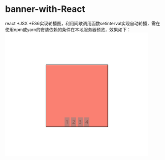 # banner-with-React
react +JSX +ES6实现轮播图，利用间歇调用函数setinterval实现自动轮播，需在使用npm或yarn的安装依赖的条件在本地服务器预览，效果如下：
 ![image](https://github.com/penghuwan/banner-with-React/raw/master/preview.png)
